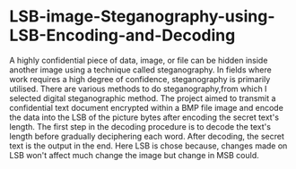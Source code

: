 # LSB-image-Steganography-using-LSB-Encoding-and-Decoding
A highly confidential piece of data, image, or file can be hidden inside another image using a technique called steganography.
In fields where work requires a high degree of confidence, steganography is primarily utilised.
There are various methods to do steganography,from which I selected digital steganographic method.
The project aimed to transmit a confidential text document encrypted within a BMP file image and encode the data into the LSB of the picture bytes after encoding the secret text's length.
The first step in the decoding procedure is to decode the text's length before gradually deciphering each word.
After decoding, the secret text is the output in the end.
Here LSB is chose because, changes made on LSB won't affect much change the image but change in MSB could.
